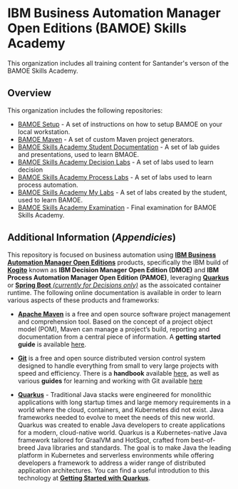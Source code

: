 # IBM Business Automation Manager Open Editions (BAMOE) Skills Academy
This organization includes all training content for Santander's verson of the BAMOE Skills Academy.

## Overview
This organization includes the following repositories:

- [BAMOE Setup](https://github.com/santander-bamoe/bamoe-setup) - A set of instructions on how to setup BAMOE on your local workstation.
- [BAMOE Maven](https://github.com/santander-bamoe/bamoe-maven) - A set of custom Maven project generators.
- [BAMOE Skills Academy Student Documentation](https://github.com/santander-bamoe/bamoe-skills-academy-documents) - A set of lab guides and presentations, used to learn BMAOE.
- [BAMOE Skills Academy Decision Labs](https://github.com/santander-bamoe/bamoe-skills-academy-decision-labs) - A set of labs used to learn decision 
- [BAMOE Skills Academy Process Labs](https://github.com/santander-bamoe/bamoe-skills-academy-process-labs) - A set of labs used to learn process automation.
- [BAMOE Skills Academy My Labs](https://github.com/santander-bamoe/bamoe-skills-academy-mylabs) - A set of labs created by the student, used to learn BAMOE.
- [BAMOE Skills Academy Examination](https://github.com/santander-bamoe/bamoe-skills-academy-examination) - Final examination for BAMOE Skills Academy.

## Additional Information (*Appendicies*)
This repository is focused on business automation using [**IBM Business Automation Manager Open Editions**](https://www.ibm.com/docs/en/ibamoe/9.2.x) products, specifically the IBM build of [**Kogito**](https://kogito.kie.org/) known as **IBM Decision Manager Open Edition (DMOE)** and **IBM Process Automation Manager Open Edition (PAMOE)**, leveraging [**Quarkus**](https://quarkus.io/) or [**Spring Boot** _(currently for Decisions only)_](https://spring.io/) as the assoicated container runtime.  The following online documentation is available in order to learn various aspects of these products and frameworks:

- [**Apache Maven**](https://maven.apache.org/) is a free and open source software project management and comprehension tool. Based on  the concept of a project object model (POM), Maven can manage a project’s build, reporting and documentation from a central piece of  information. A **getting started guide** is available [here](http://maven.apache.org/guides/getting-started/).

- [**Git**](https://git-scm.com//) is a free and open source distributed version control system designed to handle everything from small to very large projects with speed and efficiency. There is a **handbook** available [here](https://guides.github.com/introduction/git-handbook/), as well as various **guides** for learning and working with Git available [here](https://guides.github.com/)

- [**Quarkus**](https://quarkus.io/) - Traditional Java stacks were engineered for monolithic applications with long startup times and large memory requirements in a world where the cloud, containers, and Kubernetes did not exist. Java frameworks needed to evolve to meet the needs of this new world.  Quarkus was created to enable Java developers to create applications for a modern, cloud-native world. Quarkus is a Kubernetes-native Java framework tailored for GraalVM and HotSpot, crafted from best-of-breed Java libraries and standards. The goal is to make Java the leading platform in Kubernetes and serverless environments while offering developers a framework to address a wider range of distributed application architectures.  You can find a useful introdution to this technology at [**Getting Started with Quarkus**](https://quarkus.io/get-started/).
